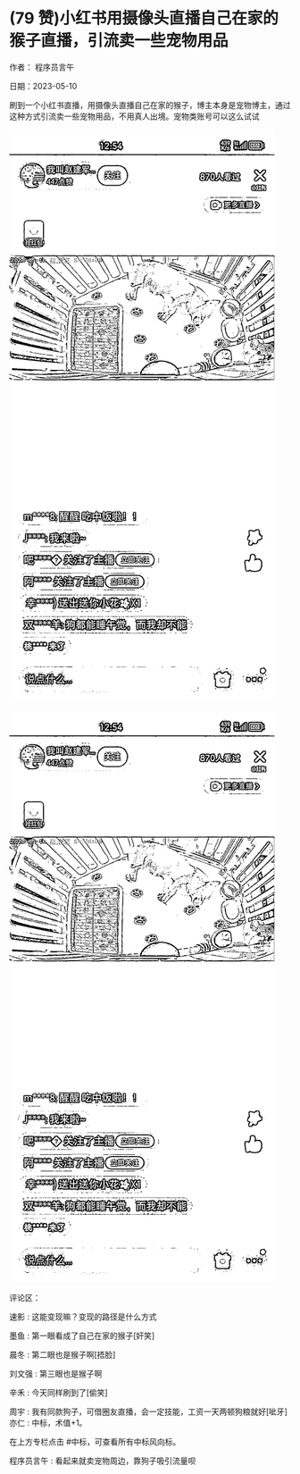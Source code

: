 
# (79 赞)小红书用摄像头直播自己在家的猴子直播，引流卖一些宠物用品

作者：  程序员言午

日期：2023-05-10

刷到一个小红书直播，用摄像头直播自己在家的猴子，博主本身是宠物博主，通过这种方式引流卖一些宠物用品，不用真人出境。宠物类账号可以这么试试

![](img/chongwu_0950.png)

 

 

![](img/chongwu_0955.png)

评论区：

速影 : 这能变现嘛？变现的路径是什么方式

墨鱼 : 第一眼看成了自己在家的猴子[奸笑]

晨冬 : 第二眼也是猴子啊[捂脸]

刘文强 : 第三眼也是猴子啊

辛禾 : 今天同样刷到了[偷笑]

 

 

周宇 : 我有同款狗子，可借圈友直播，会一定技能，工资一天两顿狗粮就好[呲牙] 亦仁 : 中标，术值+1。

在上方专栏点击 #中标，可查看所有中标风向标。

程序员言午 : 看起来就卖宠物周边，靠狗子吸引流量呗
